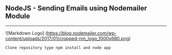 ## NodeJS - Sending Emails using Nodemailer Module

___


<!-- Images -->
![Markdown Logo]
(https://blog.nodemailer.com/wp-content/uploads/2017/01/cropped-nm_logo_1000x680.png)

```
Clone repository type npm install and node app

```
